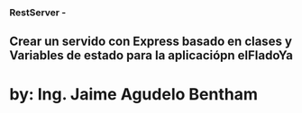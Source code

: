 ### RestServer -

## Crear un servido con Express basado en clases y Variables de estado para la aplicaciópn elFIadoYa

# by: Ing. Jaime Agudelo Bentham
